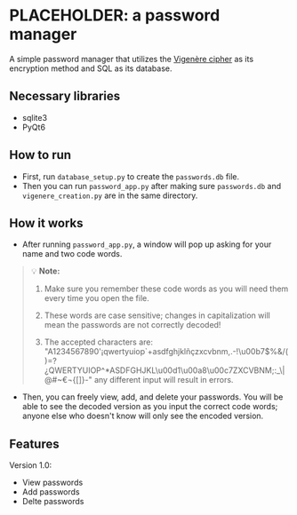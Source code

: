 # PLACEHOLDER: a password manager
A simple password manager that utilizes the [Vigenère cipher](https://en.wikipedia.org/wiki/Vigen%C3%A8re_cipher) as its encryption method and SQL as its database.

## Necessary libraries
- sqlite3
- PyQt6

## How to run
- First, run `database_setup.py` to create the `passwords.db` file.
- Then you can run `password_app.py` after making sure `passwords.db` and `vigenere_creation.py` are in the same directory.

## How it works

- After running `password_app.py`, a window will pop up asking for your name and two code words.
> 💡 **Note:**
> 1. Make sure you remember these code words as you will need them every time you open the file.
> 
> 2. These words are case sensitive; changes in capitalization will mean the passwords are not correctly decoded!
> 
> 3. The accepted characters are: "A1234567890'¡qwertyuiop`+asdfghjklñçzxcvbnm,.-!\u00b7$%&/()=?¿QWERTYUIOP^*ASDFGHJKL\u00d1\u00a8\u00c7ZXCVBNM;:_\\|@#~€¬{[]}-" any different input will result in errors.
- Then, you can freely view, add, and delete your passwords. You will be able to see the decoded version as you input the correct code words; anyone else who doesn't know will only see the encoded version.

## Features
Version 1.0:
- View passwords
- Add passwords
- Delte passwords
